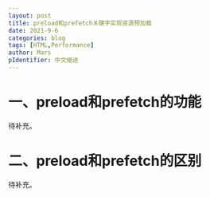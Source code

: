 ```yaml
---
layout: post
title: preload和prefetch关键字实现资源预加载
date: 2021-9-6
categories: blog
tags: [HTML,Performance]
author: Mars
pIdentifier: 中文缩进
---
```


> 

# 一、preload和prefetch的功能

待补充。

# 二、preload和prefetch的区别

待补充。